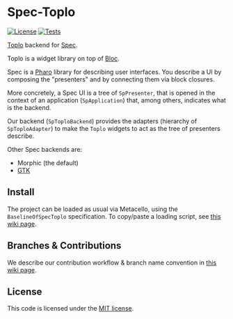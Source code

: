 # Spec-Toplo

[![License](https://img.shields.io/github/license/pharo-graphics/Spec-Toplo.svg)](./LICENSE)
[![Tests](https://github.com/pharo-graphics/Spec-Toplo/actions/workflows/tests.yml/badge.svg)](https://github.com/pharo-graphics/Spec-Toplo/actions/workflows/tests.yml)

[Toplo](https://github.com/plantec/Toplo) backend for [Spec](https://github.com/pharo-spec/Spec). 

Toplo is a widget library on top of [Bloc](https://github.com/pharo-graphics/Bloc).

Spec is a [Pharo](https://pharo.org/) library for describing user interfaces. You describe a UI by composing the "presenters" and by connecting them via block closures.

More concretely, a Spec UI is a tree of `SpPresenter`, that is opened in the context of an application (`SpApplication`) that, among others, indicates what is the backend.

Our backend (`SpToploBackend`) provides the adapters (hierarchy of `SpToploAdapter`) to make the `Toplo` widgets to act as the tree of presenters describe.

Other Spec backends are:
- Morphic (the default)
- [GTK](https://github.com/pharo-spec/Spec-Gtk)


## Install

The project can be loaded as usual via Metacello, using the `BaselineOfSpecToplo` specification. To copy/paste a loading script, see [this wiki page](../../wiki/Install).


## Branches & Contributions

We describe our contribution workflow & branch name convention in [this wiki page](../../wiki/Branches-and-versions).


## License

This code is licensed under the [MIT license](./LICENSE).
